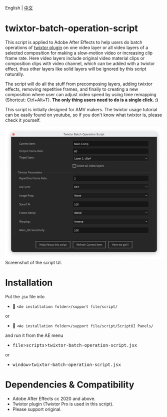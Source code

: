 English | [中文](README_CN.md)

# twixtor-batch-operation-script
This script is applied to Adobe After Effects to help users do batch operations of [twixtor plugin](https://revisionfx.com/products/twixtor/) on one video layer or all video layers of a selected composition for making a slow-motion video or increasing clip frame rate. Here video layers include original video material clips or composition clips with video channel, which can be added with a twixtor effect, thus other layers like solid layers will be ignored by this script naturally. 

The script will do all the stuff from precomposing layers, adding twixtor effects, removing repetitive frames, and finally to creating a new composition where user can adjust video speed by using time remapping (Shortcut: Ctrl+Alt+T). **The only thing users need to do is a single click. :)**

This script is initially designed for AMV makers. The twixtor usage tutorial can be easily found on youtube, so if you don't know what twixtor is, please check it yourself.

![screenshot](screenshot.png)<br>
Screenshot of the script UI.

# Installation
Put the .jsx file into

* :open_file_folder: ```<Ae installation folder>/support file/script/```

or

* :open_file_folder: ```<Ae installation folder>/support file/script/ScriptUI Panels/```

and run it from the AE menu

* <kbd>file</kbd>><kbd>scripts</kbd>><kbd>twixtor-batch-operation-script.jsx</kbd> 

or

* <kbd>window</kbd>><kbd>twixtor-batch-operation-script.jsx</kbd>

# Dependencies & Compatibility
* Adobe After Effects cc 2020 and above.
* Twixtor plugin (Twixtor Pro is used in this script). 
* Please support original.
